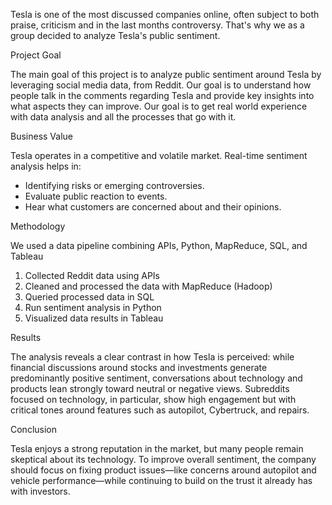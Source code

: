 Tesla is one of the most discussed companies online, often subject to both praise, criticism and in the last months controversy. That's why we as a group decided to analyze Tesla's public sentiment.

Project Goal 

The main goal of this project is to analyze public sentiment around Tesla by leveraging social media data, from Reddit. Our goal is to understand how people talk in the comments regarding Tesla and provide key insights into what aspects they can improve. Our goal is to get real world experience with data analysis and all the processes that go with it.

Business Value

Tesla operates in a competitive and volatile market. Real-time sentiment analysis helps in:
-	Identifying risks or emerging controversies.
-	Evaluate public reaction to events.	
-	Hear what customers are concerned about and their opinions.

Methodology

We used a data pipeline combining APIs, Python, MapReduce, SQL, and Tableau
1.	Collected Reddit data using APIs
2.	Cleaned and processed the data with MapReduce (Hadoop)
3.	Queried processed data in SQL
4.	Run sentiment analysis in Python
5.	Visualized data results in Tableau 

Results

The analysis reveals a clear contrast in how Tesla is perceived: while financial discussions around stocks and investments generate predominantly positive sentiment, conversations about technology and products lean strongly toward neutral or negative views. Subreddits focused on technology, in particular, show high engagement but with critical tones around features such as autopilot, Cybertruck, and repairs.

Conclusion

Tesla enjoys a strong reputation in the market, but many people remain skeptical about its technology. To improve overall sentiment, the company should focus on fixing product issues—like concerns around autopilot and vehicle performance—while continuing to build on the trust it already has with investors.


